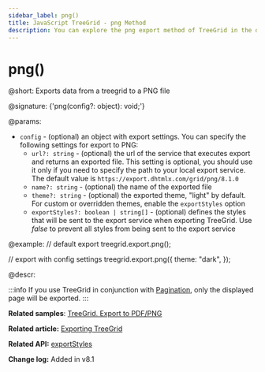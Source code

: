 ```yaml
---
sidebar_label: png()
title: JavaScript TreeGrid - png Method
description: You can explore the png export method of TreeGrid in the documentation of the DHTMLX JavaScript UI library. Browse developer guides and API reference, try out code examples and live demos, and download a free 30-day evaluation version of DHTMLX Suite.
---
```


# png()

@short: Exports data from a treegrid to a PNG file

@signature: {'png(config?: object): void;'}

@params:
- `config` - (optional) an object with export settings. You can specify the following settings for export to PNG:
	- `url?: string` - (optional) the url of the service that executes export and returns an exported file. This setting is optional, you should use it only if you need to specify the path to your local export service. The default value is `https://export.dhtmlx.com/grid/png/8.1.0`
    - `name?: string` - (optional) the name of the exported file
    - `theme?: string` - (optional) the exported theme, "light" by default. For custom or overridden themes, enable the `exportStyles` option
    - `exportStyles?: boolean | string[]` - (optional) defines the styles that will be sent to the export service when exporting TreeGrid. Use *false* to prevent all styles from being sent to the export service

@example:
// default export
treegrid.export.png();

// export with config settings
treegrid.export.png({
    theme: "dark",
});


@descr:

:::info
If you use TreeGrid in conjunction with [Pagination](pagination.md), only the displayed page will be exported. 
:::

**Related samples**: [TreeGrid. Export to PDF/PNG](https://snippet.dhtmlx.com/iyqmmcoh)

**Related article:** [Exporting TreeGrid](treegrid/usage.md#exporting-treegrid)

**Related API:** [exportStyles](treegrid/api/treegrid_exportstyles_config.md)

**Change log:** Added in v8.1